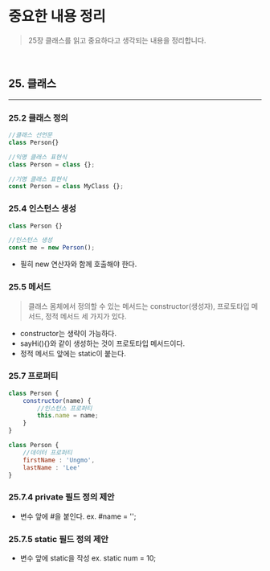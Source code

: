 # 중요한 내용 정리

> 25장 클래스를 읽고 중요하다고 생각되는 내용을 정리합니다.

<br>

## 25. 클래스

<hr>

### 25.2 클래스 정의

```js
//클래스 선언문
class Person{}

//익명 클래스 표현식
class Person = class {};

//기명 클래스 표현식
const Person = class MyClass {};
```

### 25.4 인스턴스 생성

```js
class Person {}

//인스턴스 생성
const me = new Person();
```

- 필히 new 연산자와 함께 호출해야 한다.

### 25.5 메서드

> 클래스 몸체에서 정의할 수 있는 메서드는 constructor(생성자), 프로토타입 메서드, 정적 메서드 세 가지가 있다.

- constructor는 생략이 가능하다.
- sayHi(){}와 같이 생성하는 것이 프로토타입 메서드이다.
- 정적 메서드 앞에는 static이 붙는다.

### 25.7 프로퍼티

```js
class Person {
    constructor(name) {
        //인스턴스 프로퍼티
        this.name = name;
    }
}

class Person {
    //데이터 프로퍼티
    firstName : 'Ungmo',
    lastName : 'Lee'
}
```

### 25.7.4 private 필드 정의 제안

- 변수 앞에 #을 붙인다. ex. #name = '';

### 25.7.5 static 필드 정의 제안

- 변수 앞에 static을 작성 ex. static num = 10;
